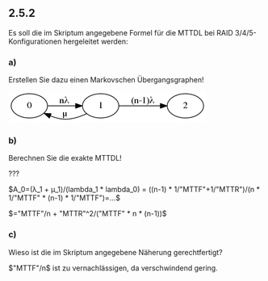 ## 2.5.2

Es soll die im Skriptum angegebene Formel für die MTTDL bei RAID 3/4/5-Konfigurationen hergeleitet werden:

### a) 

Erstellen Sie dazu einen Markovschen Übergangsgraphen!

![graph](2-5-2.png)

### b) 

Berechnen Sie die exakte MTTDL!

???

$A_0=(λ_1 + μ_1)/(lambda_1 * lambda_0) = ((n-1) * 1/"MTTF"+1/"MTTR")/(n * 1/"MTTF" * (n-1) * 1/"MTTF")=...$

$="MTTF"/n + "MTTR"^2/("MTTF" * n * (n-1))$

### c) 

Wieso ist die im Skriptum angegebene Näherung gerechtfertigt?

$"MTTF"/n$ ist zu vernachlässigen, da verschwindend gering.